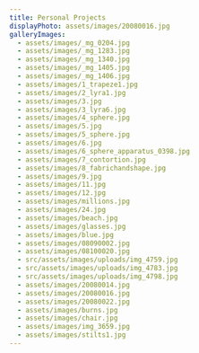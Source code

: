 ```yaml
---
title: Personal Projects
displayPhoto: assets/images/20080016.jpg
galleryImages:
  - assets/images/_mg_0204.jpg
  - assets/images/_mg_1283.jpg
  - assets/images/_mg_1340.jpg
  - assets/images/_mg_1405.jpg
  - assets/images/_mg_1406.jpg
  - assets/images/1_trapeze1.jpg
  - assets/images/2_lyra1.jpg
  - assets/images/3.jpg
  - assets/images/3_lyra6.jpg
  - assets/images/4_sphere.jpg
  - assets/images/5.jpg
  - assets/images/5_sphere.jpg
  - assets/images/6.jpg
  - assets/images/6_sphere_apparatus_0398.jpg
  - assets/images/7_contortion.jpg
  - assets/images/8_fabrichandshape.jpg
  - assets/images/9.jpg
  - assets/images/11.jpg
  - assets/images/12.jpg
  - assets/images/millions.jpg
  - assets/images/24.jpg
  - assets/images/beach.jpg
  - assets/images/glasses.jpg
  - assets/images/blue.jpg
  - assets/images/08090002.jpg
  - assets/images/08100020.jpg
  - src/assets/images/uploads/img_4759.jpg
  - src/assets/images/uploads/img_4783.jpg
  - src/assets/images/uploads/img_4798.jpg
  - assets/images/20080014.jpg
  - assets/images/20080016.jpg
  - assets/images/20080022.jpg
  - assets/images/burns.jpg
  - assets/images/chair.jpg
  - assets/images/img_3659.jpg
  - assets/images/stilts1.jpg
---
```

